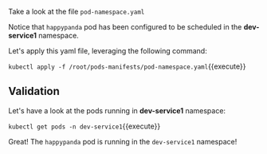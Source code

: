 Take a look at the file `pod-namespace.yaml`

Notice that `happypanda` pod has been configured to be scheduled in the **dev-service1** namespace.

Let's apply this yaml file, leveraging the following command:

`kubectl apply -f /root/pods-manifests/pod-namespace.yaml`{{execute}}

## Validation

Let's have a look at the pods running in **dev-service1** namespace:

`kubectl get pods -n dev-service1`{{execute}}

Great! The `happypanda` pod is running in the `dev-service1` namespace!
